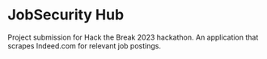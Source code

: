 # JobSecurity Hub

Project submission for Hack the Break 2023 hackathon. An application that scrapes Indeed.com for relevant job postings.
